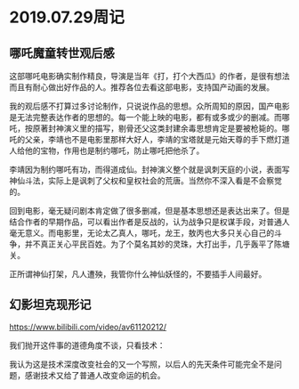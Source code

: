# 2019.07.29周记

## 哪吒魔童转世观后感

这部哪吒电影确实制作精良，导演是当年《打，打个大西瓜》的作者，是很有想法而且有耐心做出好作品的人。推荐各位去看这部电影，支持国产动画的发展。

我的观后感不打算过多讨论制作，只说说作品的思想。众所周知的原因，国产电影是无法完整表达作者的思想的。每一个能上映的电影，都有或多或少的删减。而哪吒，按原著封神演义里的描写，剔骨还父这类封建余毒思想肯定是要被枪毙的。哪吒的父亲，李靖也不是电影里那样大好人，李靖的宝塔就是元始天尊的手下燃灯道人给他的宝物，作用也是制约哪吒，防止哪吒把他杀了。

李靖因为制约哪吒有功，而得道成仙。封神演义整个就是讽刺天庭的小说，表面写神仙斗法，实际上是讽刺了父权和皇权社会的荒唐。当然你不深入看是不会察觉的。

回到电影，毫无疑问剧本肯定做了很多删减，但是基本思想还是表达出来了。但是结合作者的早期作品，可以看出作者是反战的，认为战争只是权谋手段，对普通人毫无意义。而电影里，无论太乙真人，哪吒，龙王，敖丙也大多只关心自己的斗争，并不真正关心平民百姓。为了个莫名其妙的灵珠，大打出手，几乎轰平了陈塘关。

正所谓神仙打架，凡人遭殃，我管你什么神仙妖怪的，不要插手人间最好。

## 幻影坦克现形记
https://www.bilibili.com/video/av61120212/

我们抛开这件事的道德角度不谈，只看技术：

我认为这是技术深度改变社会的又一个写照，以后人的先天条件可能完全不是问题，感谢技术又给了普通人改变命运的机会。
## 
